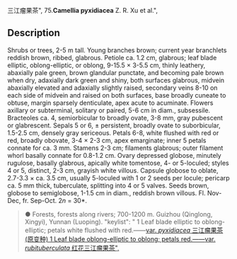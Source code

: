 三江瘤果茶",
75.**Camellia pyxidiacea** Z. R. Xu et al.",

## Description
Shrubs or trees, 2-5 m tall. Young branches brown; current year branchlets reddish brown, ribbed, glabrous. Petiole ca. 1.2 cm, glabrous; leaf blade elliptic, oblong-elliptic, or oblong, 9-15.5 × 3-5.5 cm, thinly leathery, abaxially pale green, brown glandular punctate, and becoming pale brown when dry, adaxially dark green and shiny, both surfaces glabrous, midvein abaxially elevated and adaxially slightly raised, secondary veins 8-10 on each side of midvein and raised on both surfaces, base broadly cuneate to obtuse, margin sparsely denticulate, apex acute to acuminate. Flowers axillary or subterminal, solitary or paired, 5-6 cm in diam., subsessile. Bracteoles ca. 4, semiorbicular to broadly ovate, 3-8 mm, gray pubescent or glabrescent. Sepals 5 or 6, ± persistent, broadly ovate to suborbicular, 1.5-2.5 cm, densely gray sericeous. Petals 6-8, white flushed with red or red, broadly obovate, 3-4 × 2-3 cm, apex emarginate; inner 5 petals connate for ca. 3 mm. Stamens 2-3 cm; filaments glabrous; outer filament whorl basally connate for 0.8-1.2 cm. Ovary depressed globose, minutely rugulose, basally glabrous, apically white tomentose, 4- or 5-loculed; styles 4 or 5, distinct, 2-3 cm, grayish white villous. Capsule globose to oblate, 2.7-3.3 × ca. 3.5 cm, usually 5-loculed with 1 or 2 seeds per locule; pericarp ca. 5 mm thick, tuberculate, splitting into 4 or 5 valves. Seeds brown, globose to semiglobose, 1-1.5 cm in diam., reddish brown villous. Fl. Nov-Dec, fr. Sep-Oct. 2*n* = 30*.

> ●  Forests, forests along rivers; 700-1200 m. Guizhou (Qinglong, Xingyi), Yunnan (Luoping).
  "keylist": "
1 Leaf blade elliptic to oblong-elliptic; petals white flushed with red.——<a href='/info/Camellia pyxidiacea var. pyxidiacea?t=foc'>var. *pyxidiacea* 三江瘤果茶(原变种)
1 Leaf blade oblong-elliptic to oblong; petals red.——<a href='/info/Camellia pyxidiacea var. rubituberculata?t=foc'>var. *rubituberculata* 红花三江瘤果茶",
